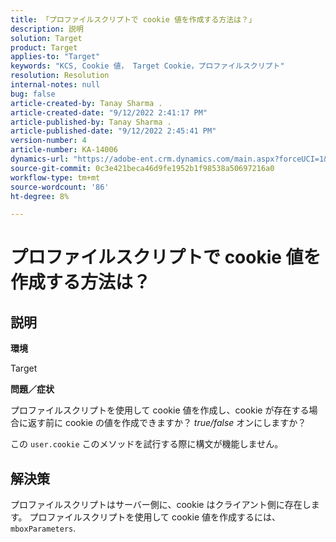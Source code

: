 ```yaml
---
title: 「プロファイルスクリプトで cookie 値を作成する方法は？」
description: 説明
solution: Target
product: Target
applies-to: "Target"
keywords: "KCS, Cookie 値， Target Cookie，プロファイルスクリプト"
resolution: Resolution
internal-notes: null
bug: false
article-created-by: Tanay Sharma .
article-created-date: "9/12/2022 2:41:17 PM"
article-published-by: Tanay Sharma .
article-published-date: "9/12/2022 2:45:41 PM"
version-number: 4
article-number: KA-14006
dynamics-url: "https://adobe-ent.crm.dynamics.com/main.aspx?forceUCI=1&pagetype=entityrecord&etn=knowledgearticle&id=6c943bef-a832-ed11-9db1-002248086735"
source-git-commit: 0c3e421beca46d9fe1952b1f98538a50697216a0
workflow-type: tm+mt
source-wordcount: '86'
ht-degree: 8%

---
```


# プロファイルスクリプトで cookie 値を作成する方法は？

## 説明


<b>環境</b>

Target



<b>問題／症状</b>

プロファイルスクリプトを使用して cookie 値を作成し、cookie が存在する場合に返す前に cookie の値を作成できますか？ *true/false* オンにしますか？

この `user.cookie` このメソッドを試行する際に構文が機能しません。


## 解決策


プロファイルスクリプトはサーバー側に、cookie はクライアント側に存在します。 プロファイルスクリプトを使用して cookie 値を作成するには、 `mboxParameters`.
